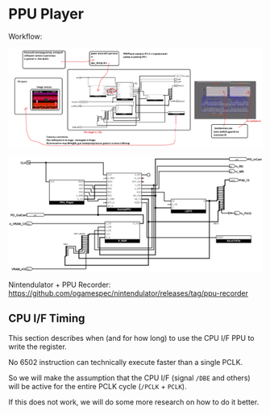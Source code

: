 # PPU Player

Workflow:

![PPU_Player_Diag](PPU_Player_Diag.png)

![PPU_Player](PPU_Player.png)

Nintendulator + PPU Recorder: https://github.com/ogamespec/nintendulator/releases/tag/ppu-recorder

## CPU I/F Timing

This section describes when (and for how long) to use the CPU I/F PPU to write the register.

No 6502 instruction can technically execute faster than a single PCLK.

So we will make the assumption that the CPU I/F (signal `/DBE` and others) will be active for the entire PCLK cycle (`/PCLK` + `PCLK`).

If this does not work, we will do some more research on how to do it better.
